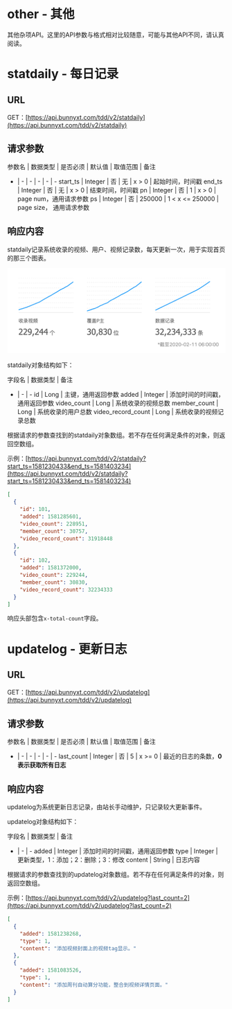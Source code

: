 # other - 其他

其他杂项API。这里的API参数与格式相对比较随意，可能与其他API不同，请认真阅读。

# statdaily - 每日记录

## URL

GET：[https://api.bunnyxt.com/tdd/v2/statdaily](https://api.bunnyxt.com/tdd/v2/statdaily)

## 请求参数

参数名 | 数据类型 | 是否必须 | 默认值 | 取值范围 | 备注
- | - | - | - | - | -
start_ts | Integer | 否 | 无 | x > 0 | 起始时间，时间戳
end_ts | Integer | 否 | 无 | x > 0 | 结束时间，时间戳
pn | Integer | 否 | 1 | x > 0 | page num，通用请求参数
ps | Integer | 否 | 250000 | 1 < x <= 250000 | page size， 通用请求参数

## 响应内容

statdaily记录系统收录的视频、用户、视频记录数，每天更新一次，用于实现首页的那三个图表。

![stat_daily](./image/stat_daily.png)

statdaily对象结构如下：

字段名 | 数据类型 | 备注
- | - | - 
id | Long | 主键，通用返回参数
added | Integer | 添加时间的时间戳，通用返回参数
video_count | Long | 系统收录的视频总数
member_count | Long | 系统收录的用户总数
video_record_count | Long | 系统收录的视频记录总数

根据请求的参数查找到的statdaily对象数组。若不存在任何满足条件的对象，则返回空数组。

示例：[https://api.bunnyxt.com/tdd/v2/statdaily?start_ts=1581230433&end_ts=1581403234](https://api.bunnyxt.com/tdd/v2/statdaily?start_ts=1581230433&end_ts=1581403234)

```JSON
[
  {
    "id": 101,
    "added": 1581285601,
    "video_count": 228951,
    "member_count": 30757,
    "video_record_count": 31918448
  },
  {
    "id": 102,
    "added": 1581372000,
    "video_count": 229244,
    "member_count": 30830,
    "video_record_count": 32234333
  }
]
```

响应头部包含`x-total-count`字段。

# updatelog - 更新日志

## URL

GET：[https://api.bunnyxt.com/tdd/v2/updatelog](https://api.bunnyxt.com/tdd/v2/updatelog)

## 请求参数

参数名 | 数据类型 | 是否必须 | 默认值 | 取值范围 | 备注
- | - | - | - | - | -
last_count | Integer | 否 | 5 | x >= 0 | 最近的日志的条数，**0表示获取所有日志**

## 响应内容

updatelog为系统更新日志记录，由站长手动维护，只记录较大更新事件。

updatelog对象结构如下：

字段名 | 数据类型 | 备注
- | - | - 
added | Integer | 添加时间的时间戳，通用返回参数
type | Integer | 更新类型，1：添加；2：删除；3：修改
content | String | 日志内容

根据请求的参数查找到的updatelog对象数组。若不存在任何满足条件的对象，则返回空数组。

示例：[https://api.bunnyxt.com/tdd/v2/updatelog?last_count=2](https://api.bunnyxt.com/tdd/v2/updatelog?last_count=2)

```JSON
[
  {
    "added": 1581238268,
    "type": 1,
    "content": "添加视频封面上的视频tag显示。"
  },
  {
    "added": 1581083526,
    "type": 1,
    "content": "添加周刊自动算分功能，整合到视频详情页面。"
  }
]
```
